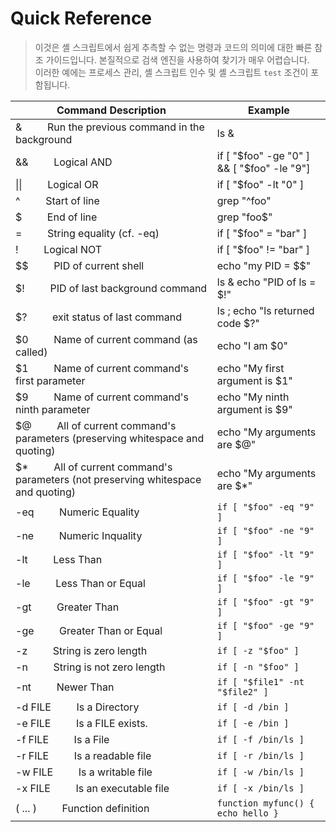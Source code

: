 # Quick Reference
> 이것은 셸 스크립트에서 쉽게 추측할 수 없는 명령과 코드의 의미에 대한 빠른 참조 가이드입니다. 본질적으로 검색 엔진을 사용하여 찾기가 매우 어렵습니다.<br/>
> 이러한 예에는 프로세스 관리, 셸 스크립트 인수 및 셸 스크립트 `test` 조건이 포함됩니다.

Command	Description | Example
--- | ---
& &emsp;&emsp;	Run the previous command in the background	| ls &
&& &emsp;&emsp;	Logical AND	| if [ "$foo" -ge "0" ] && [ "$foo" -le "9"]
\|\| &emsp;&emsp;	Logical OR	| if [ "$foo" -lt "0" ] || [ "$foo" -gt "9" ]
^ &emsp;&emsp;	Start of line	| grep "^foo"
$ &emsp;&emsp;	End of line	| grep "foo$"
= &emsp;&emsp;	String equality (cf. -eq)	| if [ "$foo" = "bar" ]
! &emsp;&emsp;	Logical NOT	| if [ "$foo" != "bar" ]
\$$ &emsp;&emsp;	PID of current shell	| echo "my PID = $$"
$! &emsp;&emsp;	PID of last background command	| ls & echo "PID of ls = $!"
$? &emsp;&emsp;	exit status of last command	| ls ; echo "ls returned code $?"
$0 &emsp;&emsp;	Name of current command (as called)	| echo "I am $0"
$1 &emsp;&emsp;	Name of current command's first parameter	| echo "My first argument is $1"
$9 &emsp;&emsp;	Name of current command's ninth parameter	| echo "My ninth argument is $9"
$@ &emsp;&emsp;	All of current command's parameters (preserving whitespace and quoting)	| echo "My arguments are $@"
$* &emsp;&emsp;	All of current command's parameters (not preserving whitespace and quoting)	| echo "My arguments are $*"
-eq &emsp;&emsp;	Numeric Equality	| `if [ "$foo" -eq "9" ]`
-ne &emsp;&emsp;	Numeric Inquality	| `if [ "$foo" -ne "9" ]`
-lt &emsp;&emsp;	Less Than	| `if [ "$foo" -lt "9" ]`
-le &emsp;&emsp;	Less Than or Equal	| `if [ "$foo" -le "9" ]`
-gt &emsp;&emsp;	Greater Than	| `if [ "$foo" -gt "9" ]`
-ge &emsp;&emsp;	Greater Than or Equal	| `if [ "$foo" -ge "9" ]`
-z &emsp;&emsp;	String is zero length	| `if [ -z "$foo" ]`
-n &emsp;&emsp;	String is not zero length	| `if [ -n "$foo" ]`
-nt &emsp;&emsp;	Newer Than	| `if [ "$file1" -nt "$file2" ]`
-d FILE &emsp;&emsp;	Is a Directory	| `if [ -d /bin ]`
-e FILE &emsp;&emsp;    Is a FILE exists. | `if [ -e /bin ]`
-f FILE &emsp;&emsp;	Is a File	| `if [ -f /bin/ls ]`
-r FILE &emsp;&emsp;	Is a readable file	| `if [ -r /bin/ls ]`
-w FILE &emsp;&emsp;	Is a writable file	| `if [ -w /bin/ls ]`
-x FILE &emsp;&emsp;	Is an executable file	| `if [ -x /bin/ls ]`
( ... ) &emsp;&emsp;	Function definition	| `function myfunc() { echo hello }`
